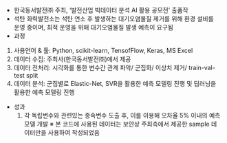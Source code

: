 -	한국동서발전㈜ 주최, ‘발전산업 빅데이터 분석 AI 활용 공모전’ 출품작
-	석탄 화력발전소는 석탄 연소 후 발생하는 대기오염물질 제거를 위해 환경 설비를 운영 중이며, 최적 운영을 위해 대기오염물질 발생 예측이 요구됨
-	과정
   1. 사용언어 & 툴: Python, scikit-learn, TensofFlow, Keras, MS Excel 
   2. 데이터 수집: 주최사(한국동서발전㈜)에서 제공
   3. 데이터 전처리: 시각화를 통한 변수간 관계 파악/ 군집화/ 이상치 제거/ train-val-test split
   4. 데이터 분석: 군집별로 Elastic-Net, SVR을 활용한 예측 모델링 진행 및 딥러닝을 활용한 예측 모델링 진행
-  성과
   1. 각 독립변수와 관련있는 종속변수 도출 후, 이를 이용해 오차율 5% 이내의 예측 모델 개발
※ 본 코드에 사용된 데이터는 보안상 주최측에서 제공한 sample 데이터만을 사용하여 작성되었음
